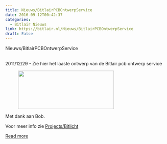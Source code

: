 ```yaml
---
title: Nieuws/BitlairPCBOntwerpService
date: 2016-09-12T00:42:37
categories:
  - Bitlair Nieuws
link: https://bitlair.nl/Nieuws/BitlairPCBOntwerpService
draft: False
---
```


<div class="mw-content-ltr mw-parser-output" dir="ltr" lang="en"><p><a class="mw-selflink selflink">Nieuws/BitlairPCBOntwerpService</a>
</p></div><div class="mw-content-ltr mw-parser-output" dir="ltr" lang="en"><p><br />
2011/12/29 - Zie hier het laaste ontwerp van de Bitlair pcb ontwerp service
</p>
<figure class="mw-default-size"><a class="mw-file-description" href="https://bitlair.nl/File:Pcb_bitlicht.jpg"><img class="mw-file-element" height="120" src="https://bitlair.nl/images/thumb/e/e8/Pcb_bitlicht.jpg/300px-Pcb_bitlicht.jpg" width="300" /></a><figcaption></figcaption></figure>
<p>Met dank aan Bob.
</p><p>Voor meer info zie <a class="mw-redirect" href="https://bitlair.nl/Projects/Bitlicht" title="Projects/Bitlicht">Projects/Bitlicht</a>
</p></div>

[Read more](https://bitlair.nl/Nieuws/BitlairPCBOntwerpService)